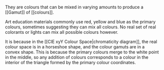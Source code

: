 They are colours that can be mixed in varying amounts to produce a [[Gamut]] of [[colours]].

Art education materials commonly use red, yellow and blue as the primary colours, sometimes suggesting they can mix all colours. No real set of real colorants or lights can mix all possible colours however.

It is because in the [[CIE xyY Colour Space|chromaticity diagram]], the real colour space is in a horseshoe shape, and the colour gamuts are in a convex shape. This is because the primary colours merge to the white point in the middle, so any addition of colours corresponds to a colour in the interior of the triangle formed by the primary colour coordinates.